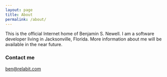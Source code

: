 ```yaml
---
layout: page
title: About
permalink: /about/
---
```


This is the official Internet home of Benjamin S. Newell. I am a software developer living in Jacksonville, Florida. More information about me will be available in the near future.

### Contact me

[ben@relabit.com](mailto:ben@relabit.com)
